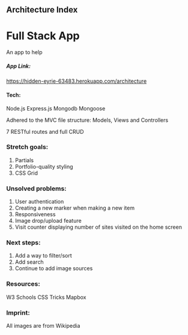 ## Architecture Index

# Full Stack App

An app to help 


##### App Link: 

https://hidden-eyrie-63483.herokuapp.com/architecture

#### Tech: 

Node.js
Express.js
Mongodb
Mongoose 

Adhered to the MVC file structure: Models, Views and Controllers 

7 RESTful routes and full CRUD

### Stretch goals: 
1. Partials
2. Portfolio-quality styling
3. CSS Grid

### Unsolved problems:

1. User authentication
2. Creating a new marker when making a new item
3. Responsiveness
4. Image drop/upload feature
5. Visit counter displaying number of sites visited on the home screen

### Next steps: 

1. Add a way to filter/sort
2. Add search
3. Continue to add image sources

### Resources: 
W3 Schools
CSS Tricks
Mapbox

### Imprint: 

All images are from Wikipedia

